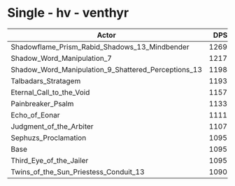 # Single - hv - venthyr
| Actor | DPS | Increase |
|---|:---:|:---:|
|Shadowflame_Prism_Rabid_Shadows_13_Mindbender|12699|15.89%|
|Shadow_Word_Manipulation_7|12177|11.12%|
|Shadow_Word_Manipulation_9_Shattered_Perceptions_13|11984|9.36%|
|Talbadars_Stratagem|11935|8.92%|
|Eternal_Call_to_the_Void|11571|5.60%|
|Painbreaker_Psalm|11330|3.39%|
|Echo_of_Eonar|11111|1.40%|
|Judgment_of_the_Arbiter|11078|1.10%|
|Sephuzs_Proclamation|10958|0.00%|
|Base|10958|0.00%|
|Third_Eye_of_the_Jailer|10957|-0.01%|
|Twins_of_the_Sun_Priestess_Conduit_13|10907|-0.47%|
